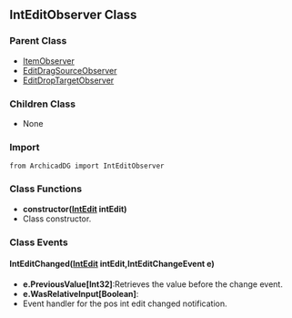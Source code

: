 ## IntEditObserver Class

### Parent Class
* [ItemObserver](../m_item/Item_Observer.md)
* [EditDragSourceObserver](EditDragSource_Observer.md)
* [EditDropTargetObserver](EditDropTarget_Observer.md)

### Children Class
* None

### Import
```
from ArchicadDG import IntEditObserver
``` 

### Class Functions

* **constructor([IntEdit](IntEdit.md) intEdit)**
* Class constructor.

### Class Events

#### IntEditChanged([IntEdit](IntEdit.md) intEdit,IntEditChangeEvent e)
* **e.PreviousValue[Int32]**:Retrieves the value before the change event.
* **e.WasRelativeInput[Boolean]**:
* Event handler for the pos int edit changed notification.

